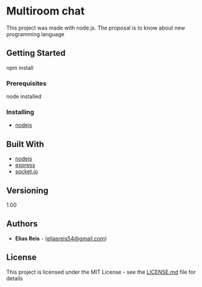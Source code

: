 # Multiroom chat

This project was made with node.js. 
The proposal is to know about new programming language

## Getting Started

npm install

### Prerequisites

node installed

### Installing

* [nodejs](https://nodejs.org/en/)

## Built With

* [nodejs](https://nodejs.org/en/)
* [express](http://expressjs.com/pt-br/)
* [socket.io](https://socket.io/)


## Versioning

1.00

## Authors

* **Elias Reis** - (eliasreis54@gmail.com)

## License

This project is licensed under the MIT License - see the [LICENSE.md](LICENSE.md) file for details

